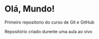 # Olá, Mundo!
 Primeiro repositorio do curso de Git e GitHub

 Repositório criado durente uma aula ao vivo
